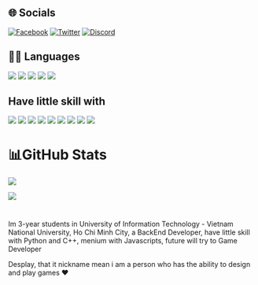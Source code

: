 ## 🌐 Socials

[![Facebook](https://img.shields.io/badge/Facebook-1877F2?style=for-the-badge&logo=facebook&logoColor=white)](https://www.facebook.com/desplay.shido/)
[![Twitter](https://img.shields.io/badge/Twitter-1DA1F2?style=for-the-badge&logo=twitter&logoColor=white)](https://twitter.com/desplayshido)
[![Discord](https://img.shields.io/badge/Discord-5865F2?style=for-the-badge&logo=discord&logoColor=white)](https://discord.com/users/964710375444590682)

## 👩‍💻 Languages

<div>
<img src="https://img.shields.io/badge/C%2B%2B-00599C?style=for-the-badge&logo=c%2B%2B&logoColor=white" />
<img src="https://img.shields.io/badge/JavaScript-323330?style=for-the-badge&logo=javascript&logoColor=F7DF1E" />
<img src="https://img.shields.io/badge/CSS3-1572B6?style=for-the-badge&logo=css3&logoColor=white" />
<img src="https://img.shields.io/badge/Python-FFD43B?style=for-the-badge&logo=python&logoColor=blue" />
<img src=" https://img.shields.io/badge/TypeScript-007ACC?style=for-the-badge&logo=typescript&logoColor=white" />

</div>

## Have little skill with

<div>
<img src="https://img.shields.io/badge/Node.js-339933?style=for-the-badge&logo=nodedotjs&logoColor=white" />
<img src="https://img.shields.io/badge/GraphQl-E10098?style=for-the-badge&logo=graphql&logoColor=white" />
<img src="https://img.shields.io/badge/Bootstrap-563D7C?style=for-the-badge&logo=bootstrap&logoColor=white" />
<img src="https://img.shields.io/badge/jQuery-0769AD?style=for-the-badge&logo=jquery&logoColor=white" />
<img src="https://img.shields.io/badge/nestjs-E0234E?style=for-the-badge&logo=nestjs&logoColor=white" />
<img src="https://img.shields.io/badge/MongoDB-4EA94B?style=for-the-badge&logo=mongodb&logoColor=white" />
<img src="https://img.shields.io/badge/MongoDB-4EA94B?style=for-the-badge&logo=mongodb&logoColor=white" />
<img src="https://img.shields.io/badge/Django-092E20?style=for-the-badge&logo=django&logoColor=green" />
<img src="https://img.shields.io/badge/Express.js-000000?style=for-the-badge&logo=express&logoColor=white" />
</div>

# 📊GitHub Stats

![](https://github-readme-stats.vercel.app/api?username=Desplay&theme=github_dark&show_icons=true)

![](https://github-readme-stats.vercel.app/api/top-langs/?username=Desplay&theme=github_dark&hide_border=false&include_all_commits=false&count_private=false&layout=compact)

#

<p>Im 3-year students in University of Information Technology -
Vietnam National University, Ho Chi Minh City, a BackEnd Developer, have little skill with Python and C++, menium with Javascripts, future will try to Game Developer</p>
<p> Desplay, that it nickname mean i am a person who has the ability to design and play games ❤
 </p>
